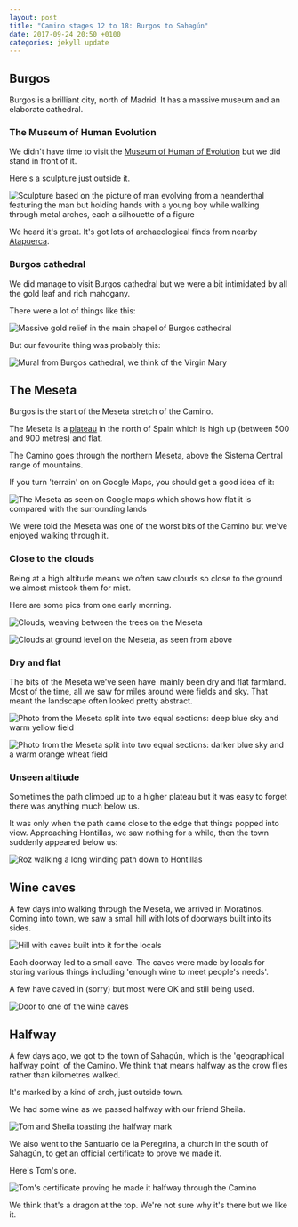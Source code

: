```yaml
---
layout: post
title: "Camino stages 12 to 18: Burgos to Sahagún"
date: 2017-09-24 20:50 +0100
categories: jekyll update
---
```


## Burgos

Burgos is a brilliant city, north of Madrid. It has a massive museum and an elaborate cathedral. 

### The Museum of Human Evolution

We didn't have time to visit the [Museum of Human of Evolution](http://www.museoevolucionhumana.com) but we did stand in front of it.

Here's a sculpture just outside it.

![Sculpture based on the picture of man evolving from a neanderthal featuring the man but holding hands with a young boy while walking through metal arches, each a silhouette of a figure](https://github.com/tombye/trexit/raw/gh-pages/assets/images/sculpture-outside-museum-of-evolution.jpg)

We heard it's great. It's got lots of archaeological finds from nearby [Atapuerca](http://whc.unesco.org/en/list/989).

### Burgos cathedral

We did manage to visit Burgos cathedral but we were a bit intimidated by all the gold leaf and rich mahogany.

There were a lot of things like this:

![Massive gold relief in the main chapel of Burgos cathedral](https://github.com/tombye/trexit/raw/gh-pages/assets/images/burgos-cathedral-golden-interior.jpg)

But our favourite thing was probably this:

![Mural from Burgos cathedral, we think of the Virgin Mary](https://github.com/tombye/trexit/raw/gh-pages/assets/images/burgos-cathedral-mural.jpg)

## The Meseta

Burgos is the start of the Meseta stretch of the Camino.

The Meseta is a [plateau](https://en.m.wikipedia.org/wiki/Plateau) in the north of Spain which is high up (between 500 and 900 metres) and flat.

The Camino goes through the northern Meseta, above the Sistema Central range of mountains.

If you turn 'terrain' on on Google Maps, you should get a good idea of it:

![The Meseta as seen on Google maps which shows how flat it is compared with the surrounding lands](https://github.com/tombye/trexit/raw/gh-pages/assets/images/meseta-on-google-maps.jpg)

We were told the Meseta was one of the worst bits of the Camino but we've enjoyed walking through it.

### Close to the clouds

Being at a high altitude means we often saw clouds so close to the ground we almost mistook them for mist.

Here are some pics from one early morning.

![Clouds, weaving between the trees on the Meseta](https://github.com/tombye/trexit/raw/gh-pages/assets/images/meseta-low-hanging-clouds.jpg)

![Clouds at ground level on the Meseta, as seen from above](https://github.com/tombye/trexit/raw/gh-pages/assets/images/meseta-low-hanging-clouds-from-above.jpg)

### Dry and flat

The bits of the Meseta we've seen have  mainly been dry and flat farmland. Most of the time, all we saw for miles around were fields and sky. That meant the landscape often looked pretty abstract.

![Photo from the Meseta split into two equal sections: deep blue sky and warm yellow field](https://github.com/tombye/trexit/raw/gh-pages/assets/images/meseta-abstract-fallow-field.jpg)

![Photo from the Meseta split into two equal sections: darker blue sky and a warm orange wheat field](https://github.com/tombye/trexit/raw/gh-pages/assets/images/meseta-abstract-wheat-field.jpg)

### Unseen altitude

Sometimes the path climbed up to a higher plateau but it was easy to forget there was anything much below us.

It was only when the path came close to the edge that things popped into view. Approaching Hontillas, we saw nothing for a while, then the town suddenly appeared below us:

![Roz walking a long winding path down to Hontillas](https://github.com/tombye/trexit/raw/gh-pages/assets/images/roz-walking-to-hontillas.jpg)

## Wine caves

A few days into walking through the Meseta, we arrived in Moratinos. Coming into town, we saw a small hill with lots of doorways built into its sides.

![Hill with caves built into it for the locals](https://github.com/tombye/trexit/raw/gh-pages/assets/images/moratino-wine-caves.jpg)

Each doorway led to a small cave. The caves were made by locals for storing various things including 'enough wine to meet people's needs'.

A few have caved in (sorry) but most were OK and still being used.

![Door to one of the wine caves](https://github.com/tombye/trexit/raw/gh-pages/assets/images/wine-cave-doorway.jpg)

## Halfway

A few days ago, we got to the town of Sahagún, which is the 'geographical halfway point' of the Camino. We think that means halfway as the crow flies rather than kilometres walked.

It's marked by a kind of arch, just outside town. 

We had some wine as we passed halfway with our friend Sheila. 

![Tom and Sheila toasting the halfway mark](https://github.com/tombye/trexit/raw/gh-pages/assets/images/sheila-and-tom-drinking-to-being-halfway.jpg)

We also went to the Santuario de la Peregrina, a church in the south of Sahagún, to get an official certificate to prove we made it.

Here's Tom's one.

![Tom's certificate proving he made it halfway through the Camino](https://github.com/tombye/trexit/raw/gh-pages/assets/images/tom-halfway-certificate.jpg)

We think that's a dragon at the top. We're not sure why it's there but we like it.
